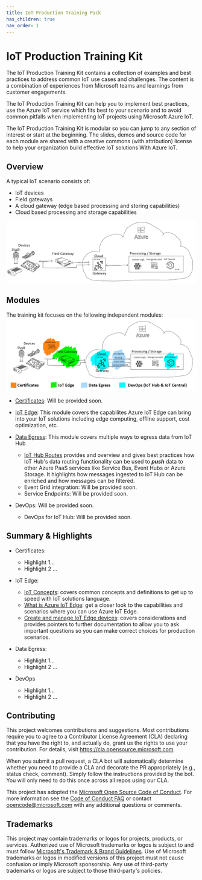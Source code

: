 ```yaml
---
title: IoT Production Training Pack
has_children: true
nav_order: 1
---
```


# IoT Production Training Kit

The IoT Production Training Kit contains a collection of examples and best practices to address common IoT use cases and challenges. The content is a combination of experiences from Microsoft teams and learnings from customer engagements.

The IoT Production Training Kit can help you to implement best practices, use the Azure IoT service which fits best to your scenario and to avoid common pitfalls when implementing IoT projects using Microsoft Azure IoT.

The IoT Production Training Kit is modular so you can jump to any section of interest or start at the beginning. The slides, demos and source code for each module are shared with a creative commons (with attribution) license to help your organization build effective IoT solutions With Azure IoT.

## Overview

A typical IoT scenario consists of: 

* IoT devices
* Field gateways
* A cloud gateway (edge based processing and storing capabilities)
* Cloud based processing and storage capabilities

![Overview](assets/images/ScenarioOverview.png)

## Modules

The training kit focuses on the following independent modules:
![KitContent](assets/images/KitContent.png)
* [Certificates](README.md): Will be provided soon.

* [IoT Edge](modules/IoTEdge/index.md): This module covers the capabilites Azure IoT Edge can bring into your IoT solutions including edge computing, offline support, cost optimization, etc.

* [Data Egress](modules/DataEgress/index.md): This module covers multiple ways to egress data from IoT Hub
  * [IoT Hub Routes](modules/DataEgress/index.md) provides and overview and gives best practices how IoT Hub's data routing functionality can be used to ***push*** data to other Azure PaaS services like Service Bus, Event Hubs or Azure Storage. It highlights how messages ingested to IoT Hub can be enriched and how messages can be filtered.
  * Event Grid integration: Will be provided soon.
  * Service Endpoints: Will be provided soon.
  
* DevOps: Will be provided soon.
  * DevOps for IoT Hub: Will be provided soon.

## Summary & Highlights

* Certificates:
  * Highlight 1...
  * Highlight 2 ...

* IoT Edge:
  * [IoT Concepts](modules/IoTEdge/index.md/#iot-concepts): covers common concepts and definitions to get up to speed with IoT solutions language.
  * [What is Azure IoT Edge](modules/IoTEdge/index.md/#what-is-azure-iot-edge): get a closer look to the capabilities and scenarios where you can use Azure IoT Edge.
  * [Create and manage IoT Edge devices](modules/IoTEdge/index.md/#create-and-manage-iot-edge-devices): covers considerations and provides pointers to further documentation to allow you to ask important questions so you can make correct choices for production scenarios.

* Data Egress:
  * Highlight 1...
  * Highlight 2 ...

* DevOps
  * Highlight 1...
  * Highlight 2 ...


## Contributing

This project welcomes contributions and suggestions.  Most contributions require you to agree to a
Contributor License Agreement (CLA) declaring that you have the right to, and actually do, grant us
the rights to use your contribution. For details, visit https://cla.opensource.microsoft.com.

When you submit a pull request, a CLA bot will automatically determine whether you need to provide
a CLA and decorate the PR appropriately (e.g., status check, comment). Simply follow the instructions
provided by the bot. You will only need to do this once across all repos using our CLA.

This project has adopted the [Microsoft Open Source Code of Conduct](https://opensource.microsoft.com/codeofconduct/).
For more information see the [Code of Conduct FAQ](https://opensource.microsoft.com/codeofconduct/faq/) or
contact [opencode@microsoft.com](mailto:opencode@microsoft.com) with any additional questions or comments.

## Trademarks

This project may contain trademarks or logos for projects, products, or services. Authorized use of Microsoft 
trademarks or logos is subject to and must follow 
[Microsoft's Trademark & Brand Guidelines](https://www.microsoft.com/en-us/legal/intellectualproperty/trademarks/usage/general).
Use of Microsoft trademarks or logos in modified versions of this project must not cause confusion or imply Microsoft sponsorship.
Any use of third-party trademarks or logos are subject to those third-party's policies.
